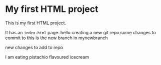 # My first HTML project

This is my first HTML project.

It has an `index.html` page.
hello
creating a new git repo 
some changes to commit to 
this is the new branch in mynewbranch 

new changes to add to repo 

I am eating pistachio flavoured icecream 
